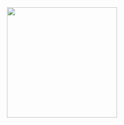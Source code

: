 <center><div><img src="https://emojis.slackmojis.com/emojis/images/1643515247/12659/blob_rainbow.png" width="250"/></div></center>
